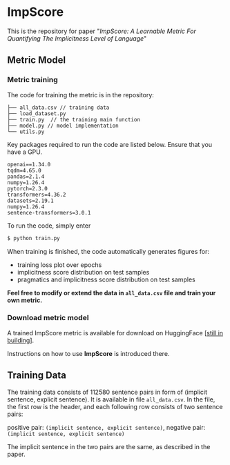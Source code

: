 # ImpScore

This is the repository for paper "*ImpScore: A Learnable Metric For Quantifying The Implicitness Level of Language*"

## Metric Model
### Metric training
The code for training the metric is in the repository:
```plaintext
├── all_data.csv // training data
├── load_dataset.py
├── train.py  // the training main function
├── model.py // model implementation
└── utils.py 
```

Key packages required to run the code are listed below. Ensure that you have a GPU.
```plaintext
openai==1.34.0
tqdm=4.65.0
pandas=2.1.4
numpy=1.26.4
pytorch=2.3.0
transformers=4.36.2
datasets=2.19.1
numpy=1.26.4
sentence-transformers=3.0.1
```

To run the code, simply enter
```bash
$ python train.py
```

When training is finished, the code automatically generates figures for:
- training loss plot over epochs
- implicitness score distribution on test samples
- pragmatics and implicitness score distribution on test samples

**Feel free to modify or extend the data in `all_data.csv` file and train your own metric.**

### Download metric model
A trained ImpScore metric is available for download on HuggingFace [[still in building](https://huggingface.co/audreyeleven/ImpScore)].

Instructions on how to use **ImpScore** is introduced there.

## Training Data
The training data consists of 112580 sentence pairs in form of (implicit sentence, explicit sentence). It is available in file `all_data.csv`. In the file, the first row is the header, and each following row consists of two sentence pairs:

positive pair: `(implicit sentence, explicit sentence)`, negative pair: `(implicit sentence, explicit sentence)`

The implicit sentence in the two pairs are the same, as described in the paper.
